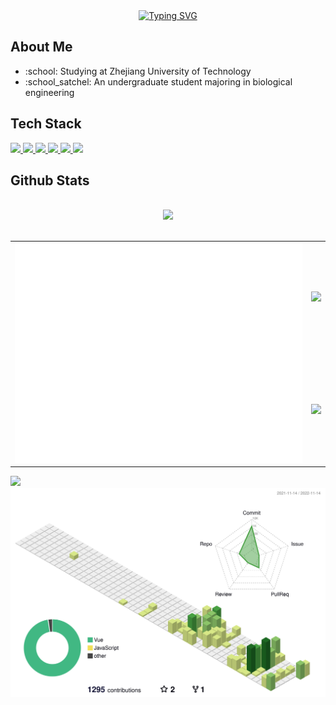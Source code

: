 <div align="center">
<a href="https://git.io/typing-svg"><img src="https://readme-typing-svg.herokuapp.com?font=Fira+Code&weight=600&pause=1000&center=true&vCenter=true&width=435&lines=%3C+Hello+world!+%2F%3E;A%E2%89%A100+T%E2%89%A101+G%E2%89%A101+C%E2%89%A111;Biology%26Informatics%3D%EF%BC%9F" alt="Typing SVG" /></a>
</div>

<h2>About Me</h2>
<ul>
    <li>:school: Studying at Zhejiang University of Technology</li>
    <li>:school_satchel: An undergraduate student majoring in biological engineering</li>
</ul>
<h2>Tech Stack</h2>
<div>
<a href="https://developer.mozilla.org/en-US/docs/learn/JavaScript">
<img src="https://img.shields.io/badge/-JavaScript-F7DF1E?style=flat-square&logo=JavaScript&logoColor=white" />
</a>
<a href="https://vuejs.org/">
<img src="https://img.shields.io/badge/-VUEJS-4FC08D?style=flat-square&logo=Vue.js&logoColor=white" />
</a>
<a href="https://www.python.org/">
<img src="https://img.shields.io/badge/-Python-3776AB?style=flat-square&logo=Python&logoColor=white" />
</a>
<a href="https://www.php.net/">
<img src="https://img.shields.io/badge/-PHP-777BB4?style=flat-square&logo=PHP&logoColor=white" />
</a>
<a href="https://www.electronjs.org/">
<img src="https://img.shields.io/badge/-Electron-47848F?style=flat-square&logo=Electron&logoColor=white" />
</a>
<a>
<img src="https://img.shields.io/badge/-C++-00599C?style=flat-square&logo=C%2B%2B&logoColor=white" />
</a>

</div>

<h2>Github Stats</h2>
<br/>
<div align="center">
<picture>
    <source
        srcset="https://streak-stats.demolab.com?user=497363983&theme=dark"
        media="(prefers-color-scheme: dark)" />
    <source
        srcset="https://streak-stats.demolab.com?user=497363983&theme=default"
        media="(prefers-color-scheme: light), (prefers-color-scheme: no-preference)" />
    <img src="https://streak-stats.demolab.com?user=497363983&theme=default" />
</picture>
</div>
<br/>
<table>
<tr>
<td rowspan="2">
<a align="left" href="https://metrics.lecoq.io/">
    <img src="/github-metrics.svg" />
</a>
</td>
<td  colspan="1">
<picture>
    <source
        srcset="https://github-readme-stats.vercel.app/api?username=497363983&show_icons=true&theme=dark&card_width=500&custom_title=GitHub%20Stats&hide_border=true&bg_color=0e1116"
        media="(prefers-color-scheme: dark)" />
    <source
        srcset="https://github-readme-stats.vercel.app/api?username=497363983&show_icons=true&card_width=500&custom_title=GitHub%20Stats&hide_border=true"
        media="(prefers-color-scheme: light), (prefers-color-scheme: no-preference)" />
    <img src="https://github-readme-stats.vercel.app/api?username=497363983&show_icons=true&card_width=500&custom_title=GitHub%20Stats&hide_border=true" />
</picture>
</td>
</tr>
<tr>
<td colspan="1">
<picture>
    <source
        srcset="https://github-readme-stats.vercel.app/api/top-langs/?username=497363983&layout=compact&theme=dark&card_width=500&hide_border=true&bg_color=171b21"
        media="(prefers-color-scheme: dark)" />
    <source
        srcset="https://github-readme-stats.vercel.app/api/top-langs/?username=497363983&layout=compact&card_width=500&hide_border=true&bg_color=f6f8fa"
        media="(prefers-color-scheme: light), (prefers-color-scheme: no-preference)" />
    <img
        src="https://github-readme-stats.vercel.app/api/top-langs/?username=497363983&layout=compact&card_width=500&hide_border=true" />
</picture>
</td>
</tr>
</table>
<picture>
    <source
        srcset="https://activity-graph.herokuapp.com/graph?username=497363983&theme=github-dark&custom_title=Contribution%20Graph"
        media="(prefers-color-scheme: dark)" />
    <source
        srcset="https://activity-graph.herokuapp.com/graph?username=497363983&theme=github-light&custom_title=Contribution%20Graph"
        media="(prefers-color-scheme: light), (prefers-color-scheme: no-preference)" />
    <img
        src="https://activity-graph.herokuapp.com/graph?username=497363983&theme=github&custom_title=Contribution%20Graph" />
</picture>
<picture>
    <source
        srcset="/profile-3d-contrib/profile-night-rainbow.svg"
        media="(prefers-color-scheme: dark)" />
    <source
        srcset="/profile-3d-contrib/profile-green.svg"
        media="(prefers-color-scheme: light), (prefers-color-scheme: no-preference)" />
    <img
        src="/profile-3d-contrib/profile-green.svg" />
</picture>

